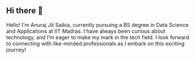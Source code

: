 ## Hi there 👋

<!--
**Anuraj-dev/Anuraj-dev** is a ✨ _special_ ✨ repository because its `README.md` (this file) appears on your GitHub profile.

Here are some ideas to get you started:

- 🔭 I’m currently working on ...
- 🌱 I’m currently learning ...
- 👯 I’m looking to collaborate on ...
- 🤔 I’m looking for help with ...
- 💬 Ask me about ...
- 📫 How to reach me: ...
- 😄 Pronouns: ...
- ⚡ Fun fact: ...
-->

Hello! I'm Anuraj Jit Saikia, currently pursuing a BS degree in Data Science and Applications at IIT Madras. I have always been curious about technology, and I’m eager to make my mark in the tech field. I look forward to connecting with like-minded professionals as I embark on this exciting journey!

